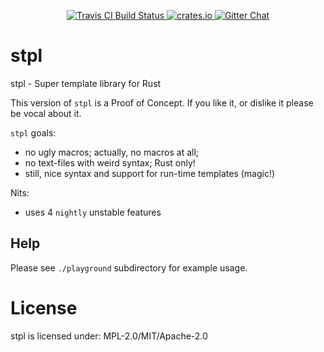 <!-- README.md is auto-generated from README.tpl with `cargo readme` -->

<p align="center">
  <a href="https://travis-ci.org/dpc/stpl">
      <img src="https://img.shields.io/travis/dpc/stpl/master.svg?style=flat-square" alt="Travis CI Build Status">
  </a>
  <a href="https://crates.io/crates/stpl">
      <img src="http://meritbadge.herokuapp.com/stpl?style=flat-square" alt="crates.io">
  </a>
  <a href="https://gitter.im/dpc/stpl">
      <img src="https://img.shields.io/badge/GITTER-join%20chat-green.svg?style=flat-square" alt="Gitter Chat">
  </a>
  <br>
</p>

# stpl

stpl - Super template library for Rust

This version of `stpl` is a Proof of Concept. If you like it, or dislike it
please be vocal about it.

`stpl` goals:

* no ugly macros; actually, no macros at all;
* no text-files with weird syntax; Rust only!
* still, nice syntax and support for run-time templates (magic!)

Nits:

* uses 4 `nightly` unstable features

## Help

Please see `./playground` subdirectory for example usage.

# License

stpl is licensed under: MPL-2.0/MIT/Apache-2.0
